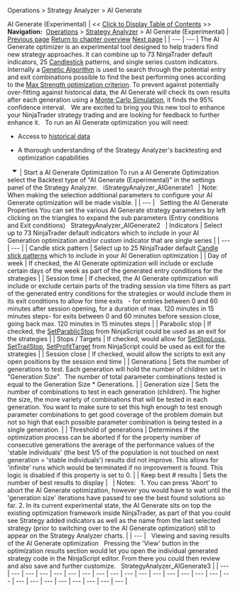 ﻿
Operations > Strategy Analyzer > AI Generate

AI Generate (Experimental)
| << [Click to Display Table of Contents](ai-generate.md) >> **Navigation:**     [Operations](operations.md) > [Strategy Analyzer](strategy_analyzer.md) > AI Generate (Experimental) | [Previous page](multi-objective_optimization.md) [Return to chapter overview](strategy_analyzer.md) [Next page](understanding_historical_fill_.md) |
| --- | --- |
The AI Generate optimizer is an experimental tool designed to help traders find new strategy approaches. It can combine up to 73 NinjaTrader default indicators, 25 [Candlestick](candlestickpattern.md) patterns, and single series custom indicators.
Internally a [Genetic Algorithm](genetic_algorithm.md) is used to search through the potential entry and exit combinations possible to find the best performing ones according to the [Max Strength optimization criterion](optimization_fitness_metrics.md).
To prevent against potentially over-fitting against historical data, the AI Generate will check its own results after each generation using a [Monte Carlo Simulation](monte_carlo_simulation.md), it finds the 95% confidence interval.
 
We are excited to bring you this new tool to enhance your NinjaTrader strategy trading and are looking for feedback to further enhance it.
 
To run an AI Generate optimization you will need:
 
- Access to [historical data](data_by_provider.md)

- A thorough understanding of the Strategy Analyzer's backtesting and optimization capabilities

 
![tog_minus](tog_minus.gif)
| Start a AI Generate Optimization To run a AI Generate Optimization select the Backtest type of "AI Generate (Experimental)" in the settings panel of the Strategy Analyzer.    iStrategyAnalyzer_AIGenerate1     | Note: When making the selection additional parameters to configure your AI Generate optimization will be made visible. | | --- |      Setting the AI Generate Properties You can set the various AI Generate strategy parameters by left clicking on the triangles to expand the sub parameters (Entry conditions and Exit conditions)   StrategyAnalyzer_AIGenerate2     | Indicators | Select up to 73 NinjaTrader default indicators which to include in your AI Generation optimization and/or custom indicator that are single series | | --- | --- | | Candle stick pattern | Select up to 25 NinjaTrader default [Candle stick patterns](candlestickpattern.md) which to include in your AI Generation optimization | | Day of week | If checked, the AI Generate optimization will include or exclude certain days of the week as part of the generated entry conditions for the strategies | | Session time | If checked, the AI Generate optimization will include or exclude certain parts of the trading session via time filters as part of the generated entry conditions for the strategies or would include them in its exit conditions to allow for time exits   - for entries between 0 and 60 minutes after session opening, for a duration of max. 120 minutes in 15 minutes steps- for exits between 0 and 60 minutes before session close, going back max. 120 minutes in 15 minutes steps | | Parabolic stop | If checked, the [SetParablicStop](setparabolicstop.md) from NinjaScript could be used as an exit for the strategies | | Stops / Targets | If checked, would allow for [SetStopLoss](setstoploss.md), [SetTrailStop](settrailstop.md), [SetProfitTarget](setprofittarget.md) from NinjaScript could be used as exit for the strategies | | Session close | If checked, would allow the scripts to exit any open positions by the session end time | | Generations | Sets the number of generations to test. Each generation will hold the number of children set in "Generation Size".  The number of total parameter combinations tested is equal to the Generation Size * Generations. | | Generation size | Sets the number of combinations to test in each generation (children). The higher the size, the more variety of combinations that will be tested in each generation. You want to make sure to set this high enough to test enough parameter combinations to get good coverage of the problem domain but not so high that each possible parameter combination is being tested in a single generation. | | Threshold of generations | Determines if the optimization process can be aborted if for the property number of consecutive generations the average of the performance values of the 'stable individuals' (the best 1/5 of the population is not touched on next generation = 'stable individuals') results did not improve. This allows for 'infinite' runs which would be terminated if no improvement is found. This logic is disabled if this property is set to 0. | | Keep best # results | Sets the number of best results to display |        | Notes:    1. You can press 'Abort' to abort the AI Generate optimization, however you would have to wait until the 'generation size' iterations have passed to see the best found solutions so far. 2. In its current experimental state, the AI Generate sits on top the existing optimization framework inside NinjaTrader, as part of that you could see Strategy added indicators as well as the name from the last selected strategy (prior to switching over to the AI Generate optimization) still to appear on the Strategy Analyzer charts. | | --- |      Viewing and saving results of the AI Generate optimization   Pressing the 'View' button in the optimization results section would let you open the individual generated strategy code in the NinjaScript editor. From there you could then review and also save and further customize.    StrategyAnalyzer_AIGenerate3 |
| --- | --- | --- | --- | --- | --- | --- | --- | --- | --- | --- | --- | --- | --- | --- | --- | --- | --- | --- | --- | --- | --- | --- | --- | --- |
